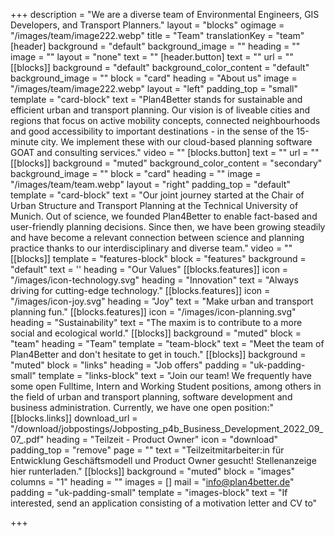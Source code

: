 +++
description = "We are a diverse team of Environmental Engineers, GIS Developers, and Transport Planners."
layout = "blocks"
ogimage = "/images/team/image222.webp"
title = "Team"
translationKey = "team"
[header]
background = "default"
background_image = ""
heading = ""
image = ""
layout = "none"
text = ""
[header.button]
text = ""
url = ""
[[blocks]]
background = "default"
background_color_content = "default"
background_image = ""
block = "card"
heading = "About us"
image = "/images/team/image222.webp"
layout = "left"
padding_top = "small"
template = "card-block"
text = "Plan4Better stands for sustainable and efficient urban and transport planning. Our vision is of liveable cities and regions that focus on active mobility concepts, connected neighbourhoods and good accessibility to important destinations - in the sense of the 15-minute city. We implement these with our cloud-based planning software GOAT and consulting services."
video = ""
[blocks.button]
text = ""
url = ""
[[blocks]]
background = "muted"
background_color_content = "secondary"
background_image = ""
block = "card"
heading = ""
image = "/images/team/team.webp"
layout = "right"
padding_top = "default"
template = "card-block"
text = "Our joint journey started at the Chair of Urban Structure and Transport Planning at the Technical University of Munich. Out of science, we founded Plan4Better to enable fact-based and user-friendly planning decisions. Since then, we have been growing steadily and have become a relevant connection between science and planning practice thanks to our interdisciplinary and diverse team."
video = ""
[[blocks]]
template = "features-block"
block = "features"
background = "default"
text = ''
heading = "Our Values"
[[blocks.features]]
icon = "/images/icon-technology.svg"
heading = "Innovation"
text = "Always driving for cutting-edge technology."
[[blocks.features]]
icon = "/images/icon-joy.svg"
heading = "Joy"
text = "Make urban and transport planning fun."
[[blocks.features]]
icon = "/images/icon-planning.svg"
heading = "Sustainability"
text = "The maxim is to contribute to a more social and ecological world."
[[blocks]]
background = "muted"
block = "team"
heading = "Team"
template = "team-block"
text = "Meet the team of Plan4Better and don't hesitate to get in touch."
[[blocks]]
background = "muted"
block = "links"
heading = "Job offers"
padding = "uk-padding-small"
template = "links-block"
text = "Join our team! We frequently have some open Fulltime, Intern and Working Student positions, among others in the field of urban and transport planning, software development and business administration. Currently, we have one open position:"
[[blocks.links]]
download_url = "/download/jobpostings/Jobposting_p4b_Business_Development_2022_09_07_.pdf"
heading = "Teilzeit - Product Owner"
icon = "download"
padding_top = "remove"
page = ""
text = "Teilzeitmitarbeiter:in für Entwicklung Geschäftsmodell und Product Owner gesucht! Stellenanzeige hier runterladen."
[[blocks]]
background = "muted"
block = "images"
columns = "1"
heading = ""
images = []
mail = "info@plan4better.de"
padding = "uk-padding-small"
template = "images-block"
text = "If interested, send an application consisting of a motivation letter and CV to"

+++
